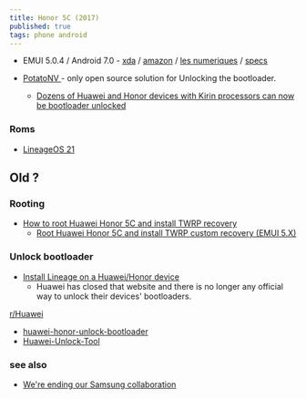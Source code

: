 ```yaml
---
title: Honor 5C (2017)
published: true
tags: phone android
---
```

- EMUI 5.0.4 / Android 7.0 - [xda](https://xdaforums.com/c/honor-5c.5548/) / [amazon](https://www.amazon.fr/gp/product/B01GTOMDIC/ref=ppx_yo_dt_b_search_asin_title?ie=UTF8&psc=1) / [les numeriques](https://www.lesnumeriques.com/telephone-portable/honor-5c-p32605/test.html) / [specs](https://www.devicespecifications.com/en/model/f1483bab)

- [PotatoNV ](https://github.com/mashed-potatoes/PotatoNV?tab=readme-ov-file#alternatives) - only open source solution for Unlocking the bootloader.
	- [Dozens of Huawei and Honor devices with Kirin processors can now be bootloader unlocked](https://www.xda-developers.com/huawei-honor-bootloader-unlock-potatonv/)

### Roms
- [LineageOS 21](https://xdaforums.com/t/rom-14-0-lineageos-21-huawei-p9-lite-honor-5c.4653251/)

## Old ?
### Rooting

- [How to root Huawei Honor 5C and install TWRP recovery](https://skyneel.com/install-twrp-recovery-and-root-huawei-honor-5c)
	- [Root Huawei Honor 5C and install TWRP custom recovery (EMUI 5.X)](https://xdaforums.com/t/guide-root-huawei-honor-5c-and-install-twrp-custom-recovery-emui-5-x.3712547/)
    
### Unlock bootloader
- [Install Lineage on a Huawei/Honor device ](https://www.reddit.com/r/LineageOS/comments/a54e4w/install_lineage_on_a_huaweihonor_device/)
	- Huawei has closed that website and there is no longer any official way to unlock their devices' bootloaders. 

[r/Huawei](https://www.reddit.com/r/Huawei/comments/usau9n/2_programs_to_unlock_huawei_and_honor_devices/)
- [huawei-honor-unlock-bootloader](https://github.com/programminghoch10/huawei-honor-bootloader-bruteforce) 
- [Huawei-Unlock-Tool](https://github.com/werasik2aa/Huawei-Unlock-Tool/)


### see also
- [	We're ending our Samsung collaboration](https://news.ycombinator.com/item?id=40456107)
